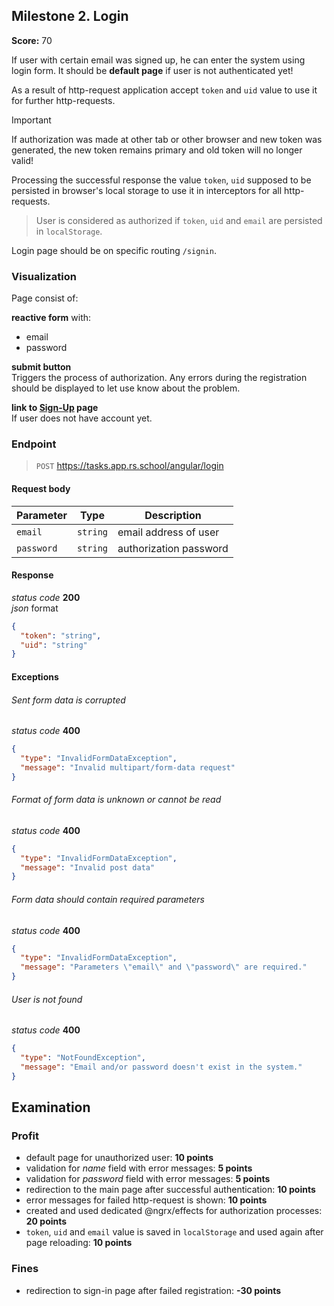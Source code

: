 ## Milestone 2. Login

**Score:** 70

If user with certain email was signed up, he can enter the system using login form.
It should be **default page** if user is not authenticated yet!

As a result of http-request application accept `token` and `uid` value to use it for further
http-requests.

> [!IMPORTANT]
> If authorization was made at other tab or other browser and new token was generated, the new token
> remains primary and old token will no longer valid!

Processing the successful response the value `token`, `uid` supposed to be persisted in browser's
local storage to use it in interceptors for all http-requests.

> User is considered as authorized if `token`, `uid` and `email` are persisted in `localStorage`.

Login page should be on specific routing `/signin`.

### Visualization

Page consist of:

**reactive form** with:

- email
- password

**submit button**  
Triggers the process of authorization. Any errors during the registration should be displayed to let
use know about the problem.

**link to [Sign-Up](./milestone%201.registration.md) page**  
If user does not have account yet.

### Endpoint

> `POST` https://tasks.app.rs.school/angular/login

#### Request body

| Parameter  | Type     | Description            |
| ---------- | -------- | ---------------------- |
| `email`    | `string` | email address of user  |
| `password` | `string` | authorization password |

#### Response

_status code_ **200**  
_json_ format

```json
{
  "token": "string",
  "uid": "string"
}
```

#### Exceptions

###### Sent form data is corrupted

_status code_ **400**

```json
{
  "type": "InvalidFormDataException",
  "message": "Invalid multipart/form-data request"
}
```

###### Format of form data is unknown or cannot be read

_status code_ **400**

```json
{
  "type": "InvalidFormDataException",
  "message": "Invalid post data"
}
```

###### Form data should contain required parameters

_status code_ **400**

```json
{
  "type": "InvalidFormDataException",
  "message": "Parameters \"email\" and \"password\" are required."
}
```

###### User is not found

_status code_ **400**

```json
{
  "type": "NotFoundException",
  "message": "Email and/or password doesn't exist in the system."
}
```

## Examination

### Profit

- default page for unauthorized user: **10 points**
- validation for _name_ field with error messages: **5 points**
- validation for _password_ field with error messages: **5 points**
- redirection to the main page after successful authentication: **10 points**
- error messages for failed http-request is shown: **10 points**
- created and used dedicated @ngrx/effects for authorization processes: **20 points**
- `token`, `uid` and `email` value is saved in `localStorage` and used again
  after page reloading: **10 points**

### Fines

- redirection to sign-in page after failed registration: **-30 points**
